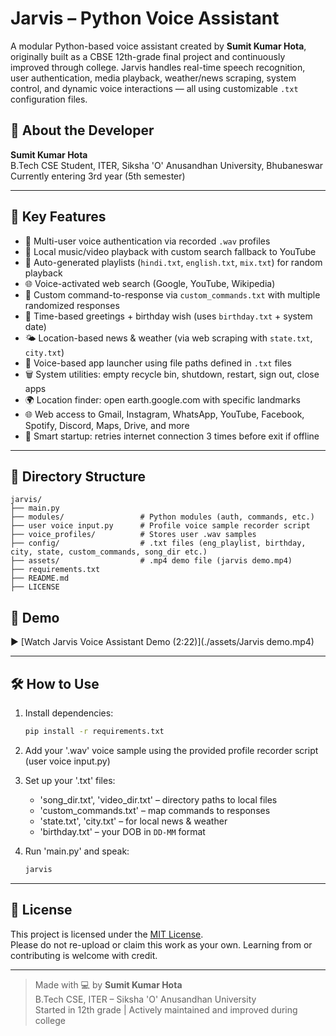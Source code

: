# Jarvis – Python Voice Assistant

A modular Python-based voice assistant created by **Sumit Kumar Hota**, originally built as a CBSE 12th-grade final project and continuously improved through college. Jarvis handles real-time speech recognition, user authentication, media playback, weather/news scraping, system control, and dynamic voice interactions — all using customizable `.txt` configuration files.

## 👤 About the Developer

**Sumit Kumar Hota**  
B.Tech CSE Student, ITER, Siksha 'O' Anusandhan University, Bhubaneswar  
Currently entering 3rd year (5th semester)  

---

## 🚀 Key Features

- 🔐 Multi-user voice authentication via recorded `.wav` profiles
- 🎵 Local music/video playback with custom search fallback to YouTube
- 📁 Auto-generated playlists (`hindi.txt`, `english.txt`, `mix.txt`) for random playback
- 🌐 Voice-activated web search (Google, YouTube, Wikipedia)
- 💬 Custom command-to-response via `custom_commands.txt` with multiple randomized responses
- 📅 Time-based greetings + birthday wish (uses `birthday.txt` + system date)
- 🌤️ Location-based news & weather (via web scraping with `state.txt`, `city.txt`)
- 📂 Voice-based app launcher using file paths defined in `.txt` files
- 🗑️ System utilities: empty recycle bin, shutdown, restart, sign out, close apps
- 🌍 Location finder: open earth.google.com with specific landmarks
- 🌐 Web access to Gmail, Instagram, WhatsApp, YouTube, Facebook, Spotify, Discord, Maps, Drive, and more
- 📡 Smart startup: retries internet connection 3 times before exit if offline

---

## 📁 Directory Structure

```
jarvis/
├── main.py
├── modules/                 # Python modules (auth, commands, etc.)
├── user voice input.py      # Profile voice sample recorder script
├── voice_profiles/          # Stores user .wav samples
├── config/                  # .txt files (eng_playlist, birthday, city, state, custom_commands, song_dir etc.) 
├── assets/                  # .mp4 demo file (jarvis demo.mp4)
├── requirements.txt
├── README.md
├── LICENSE
```

## 🎥 Demo

▶️ [Watch Jarvis Voice Assistant Demo (2:22)](./assets/Jarvis demo.mp4)

---

## 🛠️ How to Use

1. Install dependencies:  
   ```bash
   pip install -r requirements.txt
   ```

2. Add your '.wav' voice sample using the provided profile recorder script (user voice input.py)

3. Set up your '.txt' files:  
   - 'song_dir.txt', 'video_dir.txt' – directory paths to local files  
   - 'custom_commands.txt' – map commands to responses  
   - 'state.txt', 'city.txt' – for local news & weather  
   - 'birthday.txt' – your DOB in `DD-MM` format

4. Run 'main.py' and speak:  
   ```bash
   jarvis
   ```

---

## 📄 License

This project is licensed under the [MIT License](LICENSE).  
Please do not re-upload or claim this work as your own. Learning from or contributing is welcome with credit.

---

> Made with 💻 by **Sumit Kumar Hota**  
> B.Tech CSE, ITER – Siksha 'O' Anusandhan University  
> Started in 12th grade | Actively maintained and improved during college

